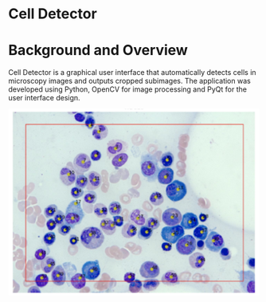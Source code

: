 # Cell Detector

# Background and Overview
Cell Detector is a graphical user interface that automatically detects cells in microscopy images and outputs cropped subimages.
The application was developed using Python, OpenCV for image processing and PyQt for the user interface design.

![result](./wiki/result.png)